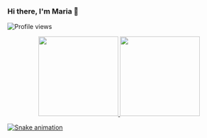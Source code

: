 ### Hi there, I'm Maria 👋
<p align="left"> <img src="https://komarev.com/ghpvc/?username=mariafiorio&color=ff69b4" alt="Profile views" /> </p>

<div align="center">
  <a href="https://github.com/mariafiorio">
  <img height="180em" src="https://github-readme-stats.vercel.app/api?username=mariafiorio&show_icons=true&theme=rose_pine&include_all_commits=true&count_private=true"/>
  <img height="180em" src="https://github-readme-stats.vercel.app/api/top-langs/?username=mariafiorio&layout=compact&langs_count=8&theme=rose_pine"/>
    </div>
  
  ![Snake animation](https://github.com/mariafiorio/mariafiorio/blob/output/github-contribution-grid-snake.svg)

  
<!--
**mariafiorio/mariafiorio** is a ✨ _special_ ✨ repository because its `README.md` (this file) appears on your GitHub profile.

Here are some ideas to get you started:

- 🔭 I’m currently working on ...
- 🌱 I’m currently learning ...
- 👯 I’m looking to collaborate on ...
- 🤔 I’m looking for help with ...
- 💬 Ask me about ...
- 📫 How to reach me: ...
- 😄 Pronouns: ...
- ⚡ Fun fact: ...
-->
